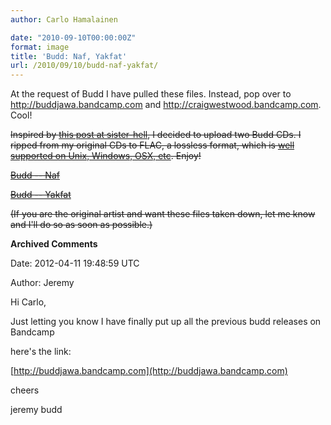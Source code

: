 ```yaml
---
author: Carlo Hamalainen

date: "2010-09-10T00:00:00Z"
format: image
title: 'Budd: Naf, Yakfat'
url: /2010/09/10/budd-naf-yakfat/
---
```

At the request of Budd I have pulled these files. Instead, pop over to <http://buddjawa.bandcamp.com> and <http://craigwestwood.bandcamp.com>. Cool!

~~Inspired by [this post at sister-hell](http://sister-hell.blogspot.com/2008/09/budd-yakfat-1993_11.html), I decided to upload two Budd CDs. I ripped from my original CDs to FLAC, a lossless format, which is [well supported on Unix, Windows, OSX, etc](http://en.wikipedia.org/wiki/Free_Lossless_Audio_Codec#Decoding). Enjoy!~~

~~[Budd -- Naf](/music/Budd/Naf/)~~

~~[Budd -- Yakfat](/music/Budd/Yakfat/)~~

~~(If you are the original artist and want these files taken down, let me know and I'll do so as soon as possible.)~~

**Archived Comments**

Date: 2012-04-11 19:48:59 UTC

Author: Jeremy

Hi Carlo,

Just letting you know I have finally put up all the previous budd releases on Bandcamp

here's the link:

[http://buddjawa.bandcamp.com](http://buddjawa.bandcamp.com)

cheers

jeremy budd
